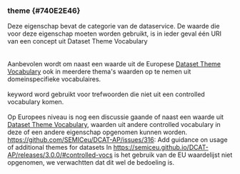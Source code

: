 ### theme {#740E2E46}
Deze eigenschap bevat de categorie van de dataservice. De waarde die voor deze eigenschap moeten worden gebruikt, is in ieder geval één URI van een concept uit Dataset Theme Vocabulary  
<br/>
<br/>
Aanbevolen wordt om naast een waarde uit de Europese <a href='http://publications.europa.eu/resource/authority/data-theme' target='_blank'>Dataset Theme Vocabulary</a> ook in meerdere thema's waarden op te nemen uit domeinspecifieke vocabulaires.
<br/>
<br/>
keyword word gebruikt voor trefwoorden die niet uit een controlled vocabulary komen.
<br/>
<br/>
Op Europees niveau is nog een discussie gaande of naast een waarde uit <a href='http://publications.europa.eu/resource/authority/data-theme' target='_blank'>Dataset Theme Vocabulary</a>, waarden uit andere controlled vocabulary in deze of een andere eigenschap opgenomen kunnen worden. 
https://github.com/SEMICeu/DCAT-AP/issues/316: Add guidance on usage of additional themes for datasets
In https://semiceu.github.io/DCAT-AP/releases/3.0.0/#controlled-vocs is het gebruik van de EU waardelijst niet opgenomen, we verwachtten dat dit wel de bedoeling is.
